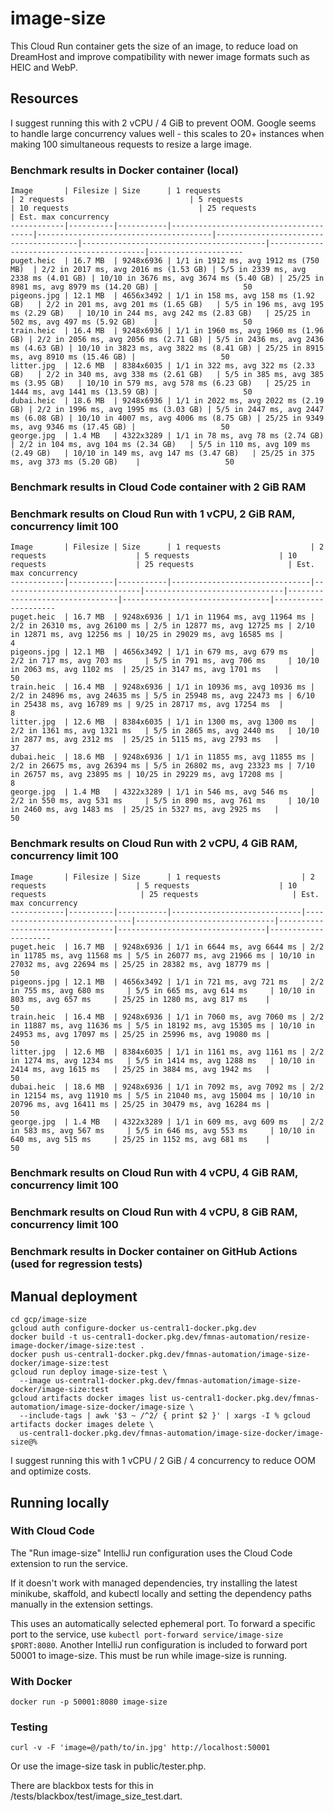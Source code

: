 # image-size

This Cloud Run container gets the size of an image, to reduce load on DreamHost and improve compatibility with newer 
image formats such as HEIC and WebP.

## Resources

I suggest running this with 2 vCPU / 4 GiB to prevent OOM. Google seems to handle large concurrency values well - this
scales to 20+ instances when making 100 simultaneous requests to resize a large image.

### Benchmark results in Docker container (local)

```
Image       | Filesize | Size      | 1 requests                            | 2 requests                            | 5 requests                            | 10 requests                             | 25 requests                              | Est. max concurrency
------------|----------|-----------|---------------------------------------|---------------------------------------|---------------------------------------|-----------------------------------------|------------------------------------------|---------------------
puget.heic  | 16.7 MB  | 9248x6936 | 1/1 in 1912 ms, avg 1912 ms (750 MB)  | 2/2 in 2017 ms, avg 2016 ms (1.53 GB) | 5/5 in 2339 ms, avg 2338 ms (4.01 GB) | 10/10 in 3676 ms, avg 3674 ms (5.40 GB) | 25/25 in 8981 ms, avg 8979 ms (14.20 GB) |                   50
pigeons.jpg | 12.1 MB  | 4656x3492 | 1/1 in 158 ms, avg 158 ms (1.92 GB)   | 2/2 in 201 ms, avg 201 ms (1.65 GB)   | 5/5 in 196 ms, avg 195 ms (2.29 GB)   | 10/10 in 244 ms, avg 242 ms (2.83 GB)   | 25/25 in 502 ms, avg 497 ms (5.92 GB)    |                   50
train.heic  | 16.4 MB  | 9248x6936 | 1/1 in 1960 ms, avg 1960 ms (1.96 GB) | 2/2 in 2056 ms, avg 2056 ms (2.71 GB) | 5/5 in 2436 ms, avg 2436 ms (4.63 GB) | 10/10 in 3823 ms, avg 3822 ms (8.41 GB) | 25/25 in 8915 ms, avg 8910 ms (15.46 GB) |                   50
litter.jpg  | 12.6 MB  | 8384x6035 | 1/1 in 322 ms, avg 322 ms (2.33 GB)   | 2/2 in 340 ms, avg 338 ms (2.61 GB)   | 5/5 in 385 ms, avg 385 ms (3.95 GB)   | 10/10 in 579 ms, avg 578 ms (6.23 GB)   | 25/25 in 1444 ms, avg 1441 ms (13.59 GB) |                   50
dubai.heic  | 18.6 MB  | 9248x6936 | 1/1 in 2022 ms, avg 2022 ms (2.19 GB) | 2/2 in 1996 ms, avg 1995 ms (3.03 GB) | 5/5 in 2447 ms, avg 2447 ms (6.08 GB) | 10/10 in 4007 ms, avg 4006 ms (8.75 GB) | 25/25 in 9349 ms, avg 9346 ms (17.45 GB) |                   50
george.jpg  | 1.4 MB   | 4322x3289 | 1/1 in 78 ms, avg 78 ms (2.74 GB)     | 2/2 in 104 ms, avg 104 ms (2.34 GB)   | 5/5 in 110 ms, avg 109 ms (2.49 GB)   | 10/10 in 149 ms, avg 147 ms (3.47 GB)   | 25/25 in 375 ms, avg 373 ms (5.20 GB)    |                   50
```

### Benchmark results in Cloud Code container with 2 GiB RAM



### Benchmark results on Cloud Run with 1 vCPU, 2 GiB RAM, concurrency limit 100
```
Image       | Filesize | Size      | 1 requests                    | 2 requests                    | 5 requests                    | 10 requests                    | 25 requests                     | Est. max concurrency
------------|----------|-----------|-------------------------------|-------------------------------|-------------------------------|--------------------------------|---------------------------------|---------------------
puget.heic  | 16.7 MB  | 9248x6936 | 1/1 in 11964 ms, avg 11964 ms | 2/2 in 26310 ms, avg 26100 ms | 2/5 in 12877 ms, avg 12725 ms | 2/10 in 12871 ms, avg 12256 ms | 10/25 in 29029 ms, avg 16585 ms |                    4
pigeons.jpg | 12.1 MB  | 4656x3492 | 1/1 in 679 ms, avg 679 ms     | 2/2 in 717 ms, avg 703 ms     | 5/5 in 791 ms, avg 706 ms     | 10/10 in 2063 ms, avg 1102 ms  | 25/25 in 3147 ms, avg 1701 ms   |                   50
train.heic  | 16.4 MB  | 9248x6936 | 1/1 in 10936 ms, avg 10936 ms | 2/2 in 24896 ms, avg 24635 ms | 5/5 in 25948 ms, avg 22473 ms | 6/10 in 25438 ms, avg 16789 ms | 9/25 in 28717 ms, avg 17254 ms  |                    8
litter.jpg  | 12.6 MB  | 8384x6035 | 1/1 in 1300 ms, avg 1300 ms   | 2/2 in 1361 ms, avg 1321 ms   | 5/5 in 2865 ms, avg 2440 ms   | 10/10 in 2877 ms, avg 2312 ms  | 25/25 in 5115 ms, avg 2793 ms   |                   37
dubai.heic  | 18.6 MB  | 9248x6936 | 1/1 in 11855 ms, avg 11855 ms | 2/2 in 26675 ms, avg 26394 ms | 5/5 in 26802 ms, avg 23323 ms | 7/10 in 26757 ms, avg 23895 ms | 10/25 in 29229 ms, avg 17208 ms |                    8
george.jpg  | 1.4 MB   | 4322x3289 | 1/1 in 546 ms, avg 546 ms     | 2/2 in 550 ms, avg 531 ms     | 5/5 in 890 ms, avg 761 ms     | 10/10 in 2460 ms, avg 1483 ms  | 25/25 in 5327 ms, avg 2925 ms   |                   50
```

### Benchmark results on Cloud Run with 2 vCPU, 4 GiB RAM, concurrency limit 100

```
Image       | Filesize | Size      | 1 requests                  | 2 requests                    | 5 requests                    | 10 requests                     | 25 requests                     | Est. max concurrency
------------|----------|-----------|-----------------------------|-------------------------------|-------------------------------|---------------------------------|---------------------------------|---------------------
puget.heic  | 16.7 MB  | 9248x6936 | 1/1 in 6644 ms, avg 6644 ms | 2/2 in 11785 ms, avg 11568 ms | 5/5 in 26077 ms, avg 21966 ms | 10/10 in 27032 ms, avg 22694 ms | 25/25 in 28382 ms, avg 18779 ms |                   50
pigeons.jpg | 12.1 MB  | 4656x3492 | 1/1 in 721 ms, avg 721 ms   | 2/2 in 755 ms, avg 680 ms     | 5/5 in 665 ms, avg 614 ms     | 10/10 in 803 ms, avg 657 ms     | 25/25 in 1280 ms, avg 817 ms    |                   50
train.heic  | 16.4 MB  | 9248x6936 | 1/1 in 7060 ms, avg 7060 ms | 2/2 in 11887 ms, avg 11636 ms | 5/5 in 18192 ms, avg 15305 ms | 10/10 in 24953 ms, avg 17097 ms | 25/25 in 25996 ms, avg 19080 ms |                   50
litter.jpg  | 12.6 MB  | 8384x6035 | 1/1 in 1161 ms, avg 1161 ms | 2/2 in 1274 ms, avg 1234 ms   | 5/5 in 1414 ms, avg 1288 ms   | 10/10 in 2414 ms, avg 1615 ms   | 25/25 in 3884 ms, avg 1942 ms   |                   50
dubai.heic  | 18.6 MB  | 9248x6936 | 1/1 in 7092 ms, avg 7092 ms | 2/2 in 12154 ms, avg 11910 ms | 5/5 in 21040 ms, avg 15004 ms | 10/10 in 20796 ms, avg 16411 ms | 25/25 in 30479 ms, avg 16284 ms |                   50
george.jpg  | 1.4 MB   | 4322x3289 | 1/1 in 609 ms, avg 609 ms   | 2/2 in 583 ms, avg 567 ms     | 5/5 in 646 ms, avg 553 ms     | 10/10 in 640 ms, avg 515 ms     | 25/25 in 1152 ms, avg 681 ms    |                   50
```

### Benchmark results on Cloud Run with 4 vCPU, 4 GiB RAM, concurrency limit 100

### Benchmark results on Cloud Run with 4 vCPU, 8 GiB RAM, concurrency limit 100

### Benchmark results in Docker container on GitHub Actions (used for regression tests)


## Manual deployment

```shell
cd gcp/image-size
gcloud auth configure-docker us-central1-docker.pkg.dev
docker build -t us-central1-docker.pkg.dev/fmnas-automation/resize-image-docker/image-size:test .
docker push us-central1-docker.pkg.dev/fmnas-automation/image-size-docker/image-size:test
gcloud run deploy image-size-test \
  --image us-central1-docker.pkg.dev/fmnas-automation/image-size-docker/image-size:test
gcloud artifacts docker images list us-central1-docker.pkg.dev/fmnas-automation/image-size-docker/image-size \
  --include-tags | awk '$3 ~ /^2/ { print $2 }' | xargs -I % gcloud artifacts docker images delete \
  us-central1-docker.pkg.dev/fmnas-automation/image-size-docker/image-size@%
```

I suggest running this with 1 vCPU / 2 GiB / 4 concurrency to reduce OOM and optimize costs.

## Running locally

### With Cloud Code

The "Run image-size" IntelliJ run configuration uses the Cloud Code extension to run the service.

If it doesn't work with managed dependencies, try installing the latest minikube, skaffold, and kubectl locally and
setting the dependency paths manually in the extension settings.

This uses an automatically selected ephemeral port. To forward a specific port to the service, use
`kubectl port-forward service/image-size $PORT:8080`. Another IntelliJ run configuration is included to forward
port 50001 to image-size. This must be run while image-size is running.

### With Docker

`docker run -p 50001:8080 image-size`

### Testing

```shell
curl -v -F 'image=@/path/to/in.jpg' http://localhost:50001 
```

Or use the image-size task in public/tester.php.

There are blackbox tests for this in /tests/blackbox/test/image_size_test.dart.
